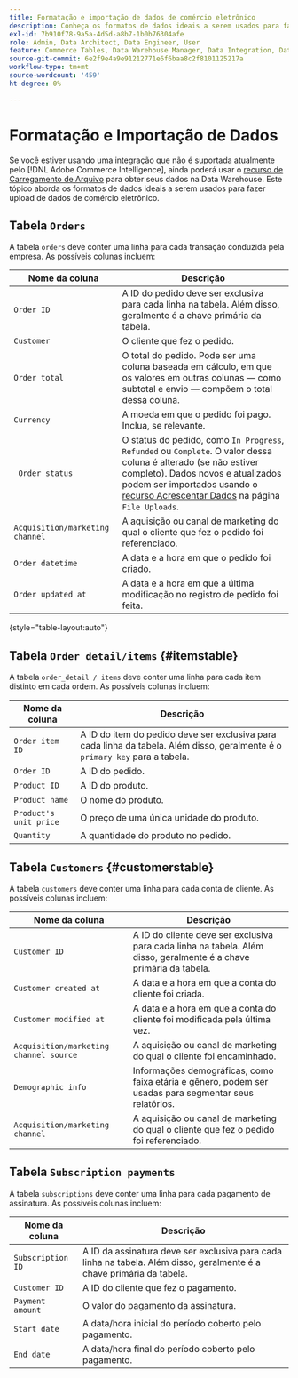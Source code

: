 ```yaml
---
title: Formatação e importação de dados de comércio eletrônico
description: Conheça os formatos de dados ideais a serem usados para fazer upload de dados de comércio eletrônico.
exl-id: 7b910f78-9a5a-4d5d-a8b7-1b0b76304afe
role: Admin, Data Architect, Data Engineer, User
feature: Commerce Tables, Data Warehouse Manager, Data Integration, Data Import/Export
source-git-commit: 6e2f9e4a9e91212771e6f6baa8c2f8101125217a
workflow-type: tm+mt
source-wordcount: '459'
ht-degree: 0%

---
```


# Formatação e Importação de Dados

Se você estiver usando uma integração que não é suportada atualmente pelo [!DNL Adobe Commerce Intelligence], ainda poderá usar o [recurso de Carregamento de Arquivo](using-file-uploader.md) para obter seus dados na Data Warehouse. Este tópico aborda os formatos de dados ideais a serem usados para fazer upload de dados de comércio eletrônico.

## Tabela `Orders`

A tabela `orders` deve conter uma linha para cada transação conduzida pela empresa. As possíveis colunas incluem:

| Nome da coluna | Descrição |
|----|----|
| `Order ID` | A ID do pedido deve ser exclusiva para cada linha na tabela. Além disso, geralmente é a chave primária da tabela. |
| `Customer` | O cliente que fez o pedido. |
| `Order total` | O total do pedido. Pode ser uma coluna baseada em cálculo, em que os valores em outras colunas — como subtotal e envio — compõem o total dessa coluna. |
| `Currency` | A moeda em que o pedido foi pago. Inclua, se relevante. |
| ` Order status` | O status do pedido, como `In Progress`, `Refunded` ou `Complete`. O valor dessa coluna é alterado (se não estiver completo). Dados novos e atualizados podem ser importados usando o [recurso Acrescentar Dados](../../../data-analyst/importing-data/connecting-data/using-file-uploader.md) na página `File Uploads`. |
| `Acquisition/marketing channel` | A aquisição ou canal de marketing do qual o cliente que fez o pedido foi referenciado. |
| `Order datetime` | A data e a hora em que o pedido foi criado. |
| `Order updated at` | A data e a hora em que a última modificação no registro de pedido foi feita. |

{style="table-layout:auto"}

## Tabela `Order detail/items` {#itemstable}

A tabela `order_detail / items` deve conter uma linha para cada item distinto em cada ordem. As possíveis colunas incluem:

| Nome da coluna | Descrição |
|----|----|
| `Order item ID` | A ID do item do pedido deve ser exclusiva para cada linha da tabela. Além disso, geralmente é o `primary key` para a tabela. |
| `Order ID` | A ID do pedido. |
| `Product ID` | A ID do produto. |
| `Product name` | O nome do produto. |
| `Product's unit price` | O preço de uma única unidade do produto. |
| `Quantity` | A quantidade do produto no pedido. |

## Tabela `Customers` {#customerstable}

A tabela `customers` deve conter uma linha para cada conta de cliente. As possíveis colunas incluem:

| Nome da coluna | Descrição |
|----|----|
| `Customer ID` | A ID do cliente deve ser exclusiva para cada linha na tabela. Além disso, geralmente é a chave primária da tabela. |
| `Customer created at` | A data e a hora em que a conta do cliente foi criada. |
| `Customer modified at` | A data e a hora em que a conta do cliente foi modificada pela última vez. |
| `Acquisition/marketing channel source` | A aquisição ou canal de marketing do qual o cliente foi encaminhado. |
| `Demographic info` | Informações demográficas, como faixa etária e gênero, podem ser usadas para segmentar seus relatórios. |
| `Acquisition/marketing channel` | A aquisição ou canal de marketing do qual o cliente que fez o pedido foi referenciado. |

## Tabela `Subscription payments`

A tabela `subscriptions` deve conter uma linha para cada pagamento de assinatura. As possíveis colunas incluem:

| Nome da coluna | Descrição |
|----|----|
| `Subscription ID` | A ID da assinatura deve ser exclusiva para cada linha na tabela. Além disso, geralmente é a chave primária da tabela. |
| `Customer ID` | A ID do cliente que fez o pagamento. |
| `Payment amount` | O valor do pagamento da assinatura. |
| `Start date` | A data/hora inicial do período coberto pelo pagamento. |
| `End date` | A data/hora final do período coberto pelo pagamento. |
